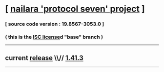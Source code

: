 
# [ [nailara 'protocol seven' project](http://src.nailara.net/) ]

### [ source code version : 19.8567-3053.0 ]

### ( this is the [ISC license](license)d "base" branch )
---
## current [release](https://github.com/anotherlink/nailara/releases) \\\\// [1.41.3](https://github.com/anotherlink/nailara/releases/tag/1.41.3)
---
